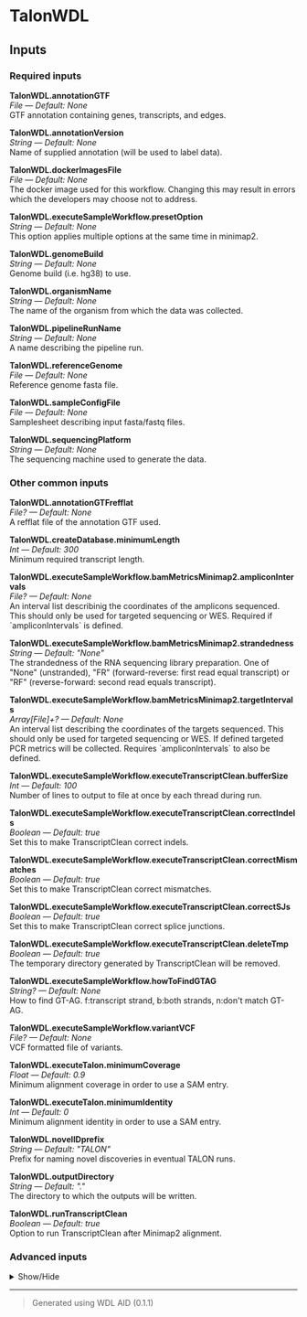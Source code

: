 # TalonWDL


## Inputs


### Required inputs
<p name="TalonWDL.annotationGTF">
        <b>TalonWDL.annotationGTF</b><br />
        <i>File &mdash; Default: None</i><br />
        GTF annotation containing genes, transcripts, and edges.
</p>
<p name="TalonWDL.annotationVersion">
        <b>TalonWDL.annotationVersion</b><br />
        <i>String &mdash; Default: None</i><br />
        Name of supplied annotation (will be used to label data).
</p>
<p name="TalonWDL.dockerImagesFile">
        <b>TalonWDL.dockerImagesFile</b><br />
        <i>File &mdash; Default: None</i><br />
        The docker image used for this workflow. Changing this may result in errors which the developers may choose not to address.
</p>
<p name="TalonWDL.executeSampleWorkflow.presetOption">
        <b>TalonWDL.executeSampleWorkflow.presetOption</b><br />
        <i>String &mdash; Default: None</i><br />
        This option applies multiple options at the same time in minimap2.
</p>
<p name="TalonWDL.genomeBuild">
        <b>TalonWDL.genomeBuild</b><br />
        <i>String &mdash; Default: None</i><br />
        Genome build (i.e. hg38) to use.
</p>
<p name="TalonWDL.organismName">
        <b>TalonWDL.organismName</b><br />
        <i>String &mdash; Default: None</i><br />
        The name of the organism from which the data was collected.
</p>
<p name="TalonWDL.pipelineRunName">
        <b>TalonWDL.pipelineRunName</b><br />
        <i>String &mdash; Default: None</i><br />
        A name describing the pipeline run.
</p>
<p name="TalonWDL.referenceGenome">
        <b>TalonWDL.referenceGenome</b><br />
        <i>File &mdash; Default: None</i><br />
        Reference genome fasta file.
</p>
<p name="TalonWDL.sampleConfigFile">
        <b>TalonWDL.sampleConfigFile</b><br />
        <i>File &mdash; Default: None</i><br />
        Samplesheet describing input fasta/fastq files.
</p>
<p name="TalonWDL.sequencingPlatform">
        <b>TalonWDL.sequencingPlatform</b><br />
        <i>String &mdash; Default: None</i><br />
        The sequencing machine used to generate the data.
</p>

### Other common inputs
<p name="TalonWDL.annotationGTFrefflat">
        <b>TalonWDL.annotationGTFrefflat</b><br />
        <i>File? &mdash; Default: None</i><br />
        A refflat file of the annotation GTF used.
</p>
<p name="TalonWDL.createDatabase.minimumLength">
        <b>TalonWDL.createDatabase.minimumLength</b><br />
        <i>Int &mdash; Default: 300</i><br />
        Minimum required transcript length.
</p>
<p name="TalonWDL.executeSampleWorkflow.bamMetricsMinimap2.ampliconIntervals">
        <b>TalonWDL.executeSampleWorkflow.bamMetricsMinimap2.ampliconIntervals</b><br />
        <i>File? &mdash; Default: None</i><br />
        An interval list describinig the coordinates of the amplicons sequenced. This should only be used for targeted sequencing or WES. Required if `ampliconIntervals` is defined.
</p>
<p name="TalonWDL.executeSampleWorkflow.bamMetricsMinimap2.strandedness">
        <b>TalonWDL.executeSampleWorkflow.bamMetricsMinimap2.strandedness</b><br />
        <i>String &mdash; Default: "None"</i><br />
        The strandedness of the RNA sequencing library preparation. One of "None" (unstranded), "FR" (forward-reverse: first read equal transcript) or "RF" (reverse-forward: second read equals transcript).
</p>
<p name="TalonWDL.executeSampleWorkflow.bamMetricsMinimap2.targetIntervals">
        <b>TalonWDL.executeSampleWorkflow.bamMetricsMinimap2.targetIntervals</b><br />
        <i>Array[File]+? &mdash; Default: None</i><br />
        An interval list describing the coordinates of the targets sequenced. This should only be used for targeted sequencing or WES. If defined targeted PCR metrics will be collected. Requires `ampliconIntervals` to also be defined.
</p>
<p name="TalonWDL.executeSampleWorkflow.executeTranscriptClean.bufferSize">
        <b>TalonWDL.executeSampleWorkflow.executeTranscriptClean.bufferSize</b><br />
        <i>Int &mdash; Default: 100</i><br />
        Number of lines to output to file at once by each thread during run.
</p>
<p name="TalonWDL.executeSampleWorkflow.executeTranscriptClean.correctIndels">
        <b>TalonWDL.executeSampleWorkflow.executeTranscriptClean.correctIndels</b><br />
        <i>Boolean &mdash; Default: true</i><br />
        Set this to make TranscriptClean correct indels.
</p>
<p name="TalonWDL.executeSampleWorkflow.executeTranscriptClean.correctMismatches">
        <b>TalonWDL.executeSampleWorkflow.executeTranscriptClean.correctMismatches</b><br />
        <i>Boolean &mdash; Default: true</i><br />
        Set this to make TranscriptClean correct mismatches.
</p>
<p name="TalonWDL.executeSampleWorkflow.executeTranscriptClean.correctSJs">
        <b>TalonWDL.executeSampleWorkflow.executeTranscriptClean.correctSJs</b><br />
        <i>Boolean &mdash; Default: true</i><br />
        Set this to make TranscriptClean correct splice junctions.
</p>
<p name="TalonWDL.executeSampleWorkflow.executeTranscriptClean.deleteTmp">
        <b>TalonWDL.executeSampleWorkflow.executeTranscriptClean.deleteTmp</b><br />
        <i>Boolean &mdash; Default: true</i><br />
        The temporary directory generated by TranscriptClean will be removed.
</p>
<p name="TalonWDL.executeSampleWorkflow.howToFindGTAG">
        <b>TalonWDL.executeSampleWorkflow.howToFindGTAG</b><br />
        <i>String? &mdash; Default: None</i><br />
        How to find GT-AG. f:transcript strand, b:both strands, n:don't match GT-AG.
</p>
<p name="TalonWDL.executeSampleWorkflow.variantVCF">
        <b>TalonWDL.executeSampleWorkflow.variantVCF</b><br />
        <i>File? &mdash; Default: None</i><br />
        VCF formatted file of variants.
</p>
<p name="TalonWDL.executeTalon.minimumCoverage">
        <b>TalonWDL.executeTalon.minimumCoverage</b><br />
        <i>Float &mdash; Default: 0.9</i><br />
        Minimum alignment coverage in order to use a SAM entry.
</p>
<p name="TalonWDL.executeTalon.minimumIdentity">
        <b>TalonWDL.executeTalon.minimumIdentity</b><br />
        <i>Int &mdash; Default: 0</i><br />
        Minimum alignment identity in order to use a SAM entry.
</p>
<p name="TalonWDL.novelIDprefix">
        <b>TalonWDL.novelIDprefix</b><br />
        <i>String &mdash; Default: "TALON"</i><br />
        Prefix for naming novel discoveries in eventual TALON runs.
</p>
<p name="TalonWDL.outputDirectory">
        <b>TalonWDL.outputDirectory</b><br />
        <i>String &mdash; Default: "."</i><br />
        The directory to which the outputs will be written.
</p>
<p name="TalonWDL.runTranscriptClean">
        <b>TalonWDL.runTranscriptClean</b><br />
        <i>Boolean &mdash; Default: true</i><br />
        Option to run TranscriptClean after Minimap2 alignment.
</p>

### Advanced inputs
<details>
<summary> Show/Hide </summary>
<p name="TalonWDL.convertDockerImagesFile.dockerImage">
        <b>TalonWDL.convertDockerImagesFile.dockerImage</b><br />
        <i>String &mdash; Default: "quay.io/biocontainers/biowdl-input-converter:0.2.1--py_0"</i><br />
        The docker image used for this task. Changing this may result in errors which the developers may choose not to address.
</p>
<p name="TalonWDL.convertSampleConfig.checkFileMd5sums">
        <b>TalonWDL.convertSampleConfig.checkFileMd5sums</b><br />
        <i>Boolean &mdash; Default: false</i><br />
        Whether or not the MD5 sums of the files mentioned in the samplesheet should be checked.
</p>
<p name="TalonWDL.convertSampleConfig.old">
        <b>TalonWDL.convertSampleConfig.old</b><br />
        <i>Boolean &mdash; Default: false</i><br />
        Whether or not the old samplesheet format should be used.
</p>
<p name="TalonWDL.convertSampleConfig.skipFileCheck">
        <b>TalonWDL.convertSampleConfig.skipFileCheck</b><br />
        <i>Boolean &mdash; Default: true</i><br />
        Whether or not the existance of the files mentioned in the samplesheet should be checked.
</p>
<p name="TalonWDL.createAbundanceFile.datasetsFile">
        <b>TalonWDL.createAbundanceFile.datasetsFile</b><br />
        <i>File? &mdash; Default: None</i><br />
        A file indicating which datasets should be included.
</p>
<p name="TalonWDL.createAbundanceFile.memory">
        <b>TalonWDL.createAbundanceFile.memory</b><br />
        <i>String &mdash; Default: "4G"</i><br />
        The amount of memory available to the job.
</p>
<p name="TalonWDL.createAbundanceFile.whitelistFile">
        <b>TalonWDL.createAbundanceFile.whitelistFile</b><br />
        <i>File? &mdash; Default: None</i><br />
        Whitelist file of transcripts to include in the output.
</p>
<p name="TalonWDL.createDatabase.cutoff3p">
        <b>TalonWDL.createDatabase.cutoff3p</b><br />
        <i>Int &mdash; Default: 300</i><br />
        Maximum allowable distance (bp) at the 3' end during annotation.
</p>
<p name="TalonWDL.createDatabase.cutoff5p">
        <b>TalonWDL.createDatabase.cutoff5p</b><br />
        <i>Int &mdash; Default: 500</i><br />
        Maximum allowable distance (bp) at the 5' end during annotation.
</p>
<p name="TalonWDL.createDatabase.memory">
        <b>TalonWDL.createDatabase.memory</b><br />
        <i>String &mdash; Default: "10G"</i><br />
        The amount of memory available to the job.
</p>
<p name="TalonWDL.createSJsfile.memory">
        <b>TalonWDL.createSJsfile.memory</b><br />
        <i>String &mdash; Default: "8G"</i><br />
        The amount of memory available to the job.
</p>
<p name="TalonWDL.createSJsfile.minIntronSize">
        <b>TalonWDL.createSJsfile.minIntronSize</b><br />
        <i>Int &mdash; Default: 21</i><br />
        Minimum size of intron to consider a junction.
</p>
<p name="TalonWDL.createSummaryFile.datasetGroupsCSV">
        <b>TalonWDL.createSummaryFile.datasetGroupsCSV</b><br />
        <i>File? &mdash; Default: None</i><br />
        File of comma-delimited dataset groups to process together.
</p>
<p name="TalonWDL.createSummaryFile.memory">
        <b>TalonWDL.createSummaryFile.memory</b><br />
        <i>String &mdash; Default: "4G"</i><br />
        The amount of memory available to the job.
</p>
<p name="TalonWDL.createSummaryFile.setVerbose">
        <b>TalonWDL.createSummaryFile.setVerbose</b><br />
        <i>Boolean &mdash; Default: false</i><br />
        Print out the counts in terminal.
</p>
<p name="TalonWDL.executePicardDict.javaXmx">
        <b>TalonWDL.executePicardDict.javaXmx</b><br />
        <i>String &mdash; Default: "2G"</i><br />
        The maximum memory available to the program. Should be lower than `memory` to accommodate JVM overhead.
</p>
<p name="TalonWDL.executePicardDict.memory">
        <b>TalonWDL.executePicardDict.memory</b><br />
        <i>String &mdash; Default: "3G"</i><br />
        The amount of memory available to the job.
</p>
<p name="TalonWDL.executeSampleWorkflow.bamMetricsMinimap2.ampliconIntervalsLists.javaXmx">
        <b>TalonWDL.executeSampleWorkflow.bamMetricsMinimap2.ampliconIntervalsLists.javaXmx</b><br />
        <i>String &mdash; Default: "4G"</i><br />
        The maximum memory available to the program. Should be lower than `memory` to accommodate JVM overhead.
</p>
<p name="TalonWDL.executeSampleWorkflow.bamMetricsMinimap2.ampliconIntervalsLists.memory">
        <b>TalonWDL.executeSampleWorkflow.bamMetricsMinimap2.ampliconIntervalsLists.memory</b><br />
        <i>String &mdash; Default: "12G"</i><br />
        The amount of memory this job will use.
</p>
<p name="TalonWDL.executeSampleWorkflow.bamMetricsMinimap2.picardMetrics.collectAlignmentSummaryMetrics">
        <b>TalonWDL.executeSampleWorkflow.bamMetricsMinimap2.picardMetrics.collectAlignmentSummaryMetrics</b><br />
        <i>Boolean &mdash; Default: true</i><br />
        Equivalent to the `PROGRAM=CollectAlignmentSummaryMetrics` argument.
</p>
<p name="TalonWDL.executeSampleWorkflow.bamMetricsMinimap2.picardMetrics.collectBaseDistributionByCycle">
        <b>TalonWDL.executeSampleWorkflow.bamMetricsMinimap2.picardMetrics.collectBaseDistributionByCycle</b><br />
        <i>Boolean &mdash; Default: true</i><br />
        Equivalent to the `PROGRAM=CollectBaseDistributionByCycle` argument.
</p>
<p name="TalonWDL.executeSampleWorkflow.bamMetricsMinimap2.picardMetrics.collectGcBiasMetrics">
        <b>TalonWDL.executeSampleWorkflow.bamMetricsMinimap2.picardMetrics.collectGcBiasMetrics</b><br />
        <i>Boolean &mdash; Default: true</i><br />
        Equivalent to the `PROGRAM=CollectGcBiasMetrics` argument.
</p>
<p name="TalonWDL.executeSampleWorkflow.bamMetricsMinimap2.picardMetrics.collectInsertSizeMetrics">
        <b>TalonWDL.executeSampleWorkflow.bamMetricsMinimap2.picardMetrics.collectInsertSizeMetrics</b><br />
        <i>Boolean &mdash; Default: true</i><br />
        Equivalent to the `PROGRAM=CollectInsertSizeMetrics` argument.
</p>
<p name="TalonWDL.executeSampleWorkflow.bamMetricsMinimap2.picardMetrics.collectQualityYieldMetrics">
        <b>TalonWDL.executeSampleWorkflow.bamMetricsMinimap2.picardMetrics.collectQualityYieldMetrics</b><br />
        <i>Boolean &mdash; Default: true</i><br />
        Equivalent to the `PROGRAM=CollectQualityYieldMetrics` argument.
</p>
<p name="TalonWDL.executeSampleWorkflow.bamMetricsMinimap2.picardMetrics.collectSequencingArtifactMetrics">
        <b>TalonWDL.executeSampleWorkflow.bamMetricsMinimap2.picardMetrics.collectSequencingArtifactMetrics</b><br />
        <i>Boolean &mdash; Default: true</i><br />
        Equivalent to the `PROGRAM=CollectSequencingArtifactMetrics` argument.
</p>
<p name="TalonWDL.executeSampleWorkflow.bamMetricsMinimap2.picardMetrics.javaXmx">
        <b>TalonWDL.executeSampleWorkflow.bamMetricsMinimap2.picardMetrics.javaXmx</b><br />
        <i>String &mdash; Default: "8G"</i><br />
        The maximum memory available to the program. Should be lower than `memory` to accommodate JVM overhead.
</p>
<p name="TalonWDL.executeSampleWorkflow.bamMetricsMinimap2.picardMetrics.meanQualityByCycle">
        <b>TalonWDL.executeSampleWorkflow.bamMetricsMinimap2.picardMetrics.meanQualityByCycle</b><br />
        <i>Boolean &mdash; Default: true</i><br />
        Equivalent to the `PROGRAM=MeanQualityByCycle` argument.
</p>
<p name="TalonWDL.executeSampleWorkflow.bamMetricsMinimap2.picardMetrics.memory">
        <b>TalonWDL.executeSampleWorkflow.bamMetricsMinimap2.picardMetrics.memory</b><br />
        <i>String &mdash; Default: "32G"</i><br />
        The amount of memory this job will use.
</p>
<p name="TalonWDL.executeSampleWorkflow.bamMetricsMinimap2.picardMetrics.qualityScoreDistribution">
        <b>TalonWDL.executeSampleWorkflow.bamMetricsMinimap2.picardMetrics.qualityScoreDistribution</b><br />
        <i>Boolean &mdash; Default: true</i><br />
        Equivalent to the `PROGRAM=QualityScoreDistribution` argument.
</p>
<p name="TalonWDL.executeSampleWorkflow.bamMetricsMinimap2.rnaSeqMetrics.javaXmx">
        <b>TalonWDL.executeSampleWorkflow.bamMetricsMinimap2.rnaSeqMetrics.javaXmx</b><br />
        <i>String &mdash; Default: "8G"</i><br />
        The maximum memory available to the program. Should be lower than `memory` to accommodate JVM overhead.
</p>
<p name="TalonWDL.executeSampleWorkflow.bamMetricsMinimap2.rnaSeqMetrics.memory">
        <b>TalonWDL.executeSampleWorkflow.bamMetricsMinimap2.rnaSeqMetrics.memory</b><br />
        <i>String &mdash; Default: "32G"</i><br />
        The amount of memory this job will use.
</p>
<p name="TalonWDL.executeSampleWorkflow.bamMetricsMinimap2.targetIntervalsLists.javaXmx">
        <b>TalonWDL.executeSampleWorkflow.bamMetricsMinimap2.targetIntervalsLists.javaXmx</b><br />
        <i>String &mdash; Default: "4G"</i><br />
        The maximum memory available to the program. Should be lower than `memory` to accommodate JVM overhead.
</p>
<p name="TalonWDL.executeSampleWorkflow.bamMetricsMinimap2.targetIntervalsLists.memory">
        <b>TalonWDL.executeSampleWorkflow.bamMetricsMinimap2.targetIntervalsLists.memory</b><br />
        <i>String &mdash; Default: "12G"</i><br />
        The amount of memory this job will use.
</p>
<p name="TalonWDL.executeSampleWorkflow.bamMetricsMinimap2.targetMetrics.javaXmx">
        <b>TalonWDL.executeSampleWorkflow.bamMetricsMinimap2.targetMetrics.javaXmx</b><br />
        <i>String &mdash; Default: "4G"</i><br />
        The maximum memory available to the program. Should be lower than `memory` to accommodate JVM overhead.
</p>
<p name="TalonWDL.executeSampleWorkflow.bamMetricsMinimap2.targetMetrics.memory">
        <b>TalonWDL.executeSampleWorkflow.bamMetricsMinimap2.targetMetrics.memory</b><br />
        <i>String &mdash; Default: "12G"</i><br />
        The amount of memory this job will use.
</p>
<p name="TalonWDL.executeSampleWorkflow.executeMinimap2.cores">
        <b>TalonWDL.executeSampleWorkflow.executeMinimap2.cores</b><br />
        <i>Int &mdash; Default: 4</i><br />
        The number of cores to be used.
</p>
<p name="TalonWDL.executeSampleWorkflow.executeMinimap2.kmerSize">
        <b>TalonWDL.executeSampleWorkflow.executeMinimap2.kmerSize</b><br />
        <i>Int &mdash; Default: 15</i><br />
        K-mer size (no larger than 28).
</p>
<p name="TalonWDL.executeSampleWorkflow.executeMinimap2.matchingScore">
        <b>TalonWDL.executeSampleWorkflow.executeMinimap2.matchingScore</b><br />
        <i>Int? &mdash; Default: None</i><br />
        Matching score.
</p>
<p name="TalonWDL.executeSampleWorkflow.executeMinimap2.maxFragmentLength">
        <b>TalonWDL.executeSampleWorkflow.executeMinimap2.maxFragmentLength</b><br />
        <i>Int? &mdash; Default: None</i><br />
        Max fragment length (effective with -xsr or in the fragment mode).
</p>
<p name="TalonWDL.executeSampleWorkflow.executeMinimap2.maxIntronLength">
        <b>TalonWDL.executeSampleWorkflow.executeMinimap2.maxIntronLength</b><br />
        <i>Int? &mdash; Default: None</i><br />
        Max intron length (effective with -xsplice; changing -r).
</p>
<p name="TalonWDL.executeSampleWorkflow.executeMinimap2.memory">
        <b>TalonWDL.executeSampleWorkflow.executeMinimap2.memory</b><br />
        <i>String &mdash; Default: "30G"</i><br />
        The amount of memory available to the job.
</p>
<p name="TalonWDL.executeSampleWorkflow.executeMinimap2.mismatchPenalty">
        <b>TalonWDL.executeSampleWorkflow.executeMinimap2.mismatchPenalty</b><br />
        <i>Int? &mdash; Default: None</i><br />
        Mismatch penalty.
</p>
<p name="TalonWDL.executeSampleWorkflow.executeMinimap2.retainMaxSecondaryAlignments">
        <b>TalonWDL.executeSampleWorkflow.executeMinimap2.retainMaxSecondaryAlignments</b><br />
        <i>Int? &mdash; Default: None</i><br />
        Retain at most INT secondary alignments.
</p>
<p name="TalonWDL.executeSampleWorkflow.executeMinimap2.secondaryAlignment">
        <b>TalonWDL.executeSampleWorkflow.executeMinimap2.secondaryAlignment</b><br />
        <i>Boolean &mdash; Default: false</i><br />
        Whether to output secondary alignments.
</p>
<p name="TalonWDL.executeSampleWorkflow.executeMinimap2.skipSelfAndDualMappings">
        <b>TalonWDL.executeSampleWorkflow.executeMinimap2.skipSelfAndDualMappings</b><br />
        <i>Boolean &mdash; Default: false</i><br />
        Skip self and dual mappings (for the all-vs-all mode).
</p>
<p name="TalonWDL.executeSampleWorkflow.executeSortMinimap2.compressionLevel">
        <b>TalonWDL.executeSampleWorkflow.executeSortMinimap2.compressionLevel</b><br />
        <i>Int &mdash; Default: 1</i><br />
        Compression level from 0 (uncompressed) to 9 (best).
</p>
<p name="TalonWDL.executeSampleWorkflow.executeSortMinimap2.memory">
        <b>TalonWDL.executeSampleWorkflow.executeSortMinimap2.memory</b><br />
        <i>String &mdash; Default: "2G"</i><br />
        The amount of memory available to the job.
</p>
<p name="TalonWDL.executeSampleWorkflow.executeSortMinimap2.sortByName">
        <b>TalonWDL.executeSampleWorkflow.executeSortMinimap2.sortByName</b><br />
        <i>Boolean &mdash; Default: false</i><br />
        Sort the inputBam by read name instead of position.
</p>
<p name="TalonWDL.executeSampleWorkflow.executeSortMinimap2.threads">
        <b>TalonWDL.executeSampleWorkflow.executeSortMinimap2.threads</b><br />
        <i>Int? &mdash; Default: None</i><br />
        The number of additional threads that will be used for this task.
</p>
<p name="TalonWDL.executeSampleWorkflow.executeTranscriptClean.canonOnly">
        <b>TalonWDL.executeSampleWorkflow.executeTranscriptClean.canonOnly</b><br />
        <i>Boolean &mdash; Default: false</i><br />
        Only output canonical transcripts and transcript containing annotated noncanonical junctions.
</p>
<p name="TalonWDL.executeSampleWorkflow.executeTranscriptClean.cores">
        <b>TalonWDL.executeSampleWorkflow.executeTranscriptClean.cores</b><br />
        <i>Int &mdash; Default: 1</i><br />
        The number of cores to be used.
</p>
<p name="TalonWDL.executeSampleWorkflow.executeTranscriptClean.dryRun">
        <b>TalonWDL.executeSampleWorkflow.executeTranscriptClean.dryRun</b><br />
        <i>Boolean &mdash; Default: false</i><br />
        TranscriptClean will read in the data but don't do any correction.
</p>
<p name="TalonWDL.executeSampleWorkflow.executeTranscriptClean.maxLenIndel">
        <b>TalonWDL.executeSampleWorkflow.executeTranscriptClean.maxLenIndel</b><br />
        <i>Int &mdash; Default: 5</i><br />
        Maximum size indel to correct.
</p>
<p name="TalonWDL.executeSampleWorkflow.executeTranscriptClean.maxSJoffset">
        <b>TalonWDL.executeSampleWorkflow.executeTranscriptClean.maxSJoffset</b><br />
        <i>Int &mdash; Default: 5</i><br />
        Maximum distance from annotated splice junction to correct.
</p>
<p name="TalonWDL.executeSampleWorkflow.executeTranscriptClean.memory">
        <b>TalonWDL.executeSampleWorkflow.executeTranscriptClean.memory</b><br />
        <i>String &mdash; Default: "25G"</i><br />
        The amount of memory available to the job.
</p>
<p name="TalonWDL.executeSampleWorkflow.fastqcTask.adapters">
        <b>TalonWDL.executeSampleWorkflow.fastqcTask.adapters</b><br />
        <i>File? &mdash; Default: None</i><br />
        Equivalent to fastqc's --adapters option.
</p>
<p name="TalonWDL.executeSampleWorkflow.fastqcTask.casava">
        <b>TalonWDL.executeSampleWorkflow.fastqcTask.casava</b><br />
        <i>Boolean &mdash; Default: false</i><br />
        Equivalent to fastqc's --casava flag.
</p>
<p name="TalonWDL.executeSampleWorkflow.fastqcTask.contaminants">
        <b>TalonWDL.executeSampleWorkflow.fastqcTask.contaminants</b><br />
        <i>File? &mdash; Default: None</i><br />
        Equivalent to fastqc's --contaminants option.
</p>
<p name="TalonWDL.executeSampleWorkflow.fastqcTask.dir">
        <b>TalonWDL.executeSampleWorkflow.fastqcTask.dir</b><br />
        <i>String? &mdash; Default: None</i><br />
        Equivalent to fastqc's --dir option.
</p>
<p name="TalonWDL.executeSampleWorkflow.fastqcTask.extract">
        <b>TalonWDL.executeSampleWorkflow.fastqcTask.extract</b><br />
        <i>Boolean &mdash; Default: false</i><br />
        Equivalent to fastqc's --extract flag.
</p>
<p name="TalonWDL.executeSampleWorkflow.fastqcTask.format">
        <b>TalonWDL.executeSampleWorkflow.fastqcTask.format</b><br />
        <i>String? &mdash; Default: None</i><br />
        Equivalent to fastqc's --format option.
</p>
<p name="TalonWDL.executeSampleWorkflow.fastqcTask.kmers">
        <b>TalonWDL.executeSampleWorkflow.fastqcTask.kmers</b><br />
        <i>Int? &mdash; Default: None</i><br />
        Equivalent to fastqc's --kmers option.
</p>
<p name="TalonWDL.executeSampleWorkflow.fastqcTask.limits">
        <b>TalonWDL.executeSampleWorkflow.fastqcTask.limits</b><br />
        <i>File? &mdash; Default: None</i><br />
        Equivalent to fastqc's --limits option.
</p>
<p name="TalonWDL.executeSampleWorkflow.fastqcTask.memory">
        <b>TalonWDL.executeSampleWorkflow.fastqcTask.memory</b><br />
        <i>String &mdash; Default: "4G"</i><br />
        The amount of memory this job will use.
</p>
<p name="TalonWDL.executeSampleWorkflow.fastqcTask.minLength">
        <b>TalonWDL.executeSampleWorkflow.fastqcTask.minLength</b><br />
        <i>Int? &mdash; Default: None</i><br />
        Equivalent to fastqc's --min_length option.
</p>
<p name="TalonWDL.executeSampleWorkflow.fastqcTask.nano">
        <b>TalonWDL.executeSampleWorkflow.fastqcTask.nano</b><br />
        <i>Boolean &mdash; Default: false</i><br />
        Equivalent to fastqc's --nano flag.
</p>
<p name="TalonWDL.executeSampleWorkflow.fastqcTask.noFilter">
        <b>TalonWDL.executeSampleWorkflow.fastqcTask.noFilter</b><br />
        <i>Boolean &mdash; Default: false</i><br />
        Equivalent to fastqc's --nofilter flag.
</p>
<p name="TalonWDL.executeSampleWorkflow.fastqcTask.nogroup">
        <b>TalonWDL.executeSampleWorkflow.fastqcTask.nogroup</b><br />
        <i>Boolean &mdash; Default: false</i><br />
        Equivalent to fastqc's --nogroup flag.
</p>
<p name="TalonWDL.executeSampleWorkflow.fastqcTask.threads">
        <b>TalonWDL.executeSampleWorkflow.fastqcTask.threads</b><br />
        <i>Int &mdash; Default: 1</i><br />
        The number of cores to use.
</p>
<p name="TalonWDL.executeSamtoolsFaidx.memory">
        <b>TalonWDL.executeSamtoolsFaidx.memory</b><br />
        <i>String &mdash; Default: "2G"</i><br />
        The amount of memory available to the job.
</p>
<p name="TalonWDL.executeTalon.cores">
        <b>TalonWDL.executeTalon.cores</b><br />
        <i>Int &mdash; Default: 4</i><br />
        The number of cores to be used.
</p>
<p name="TalonWDL.executeTalon.memory">
        <b>TalonWDL.executeTalon.memory</b><br />
        <i>String &mdash; Default: "25G"</i><br />
        The amount of memory available to the job.
</p>
<p name="TalonWDL.multiqcTask.clConfig">
        <b>TalonWDL.multiqcTask.clConfig</b><br />
        <i>String? &mdash; Default: None</i><br />
        Equivalent to MultiQC's `--cl-config` option.
</p>
<p name="TalonWDL.multiqcTask.comment">
        <b>TalonWDL.multiqcTask.comment</b><br />
        <i>String? &mdash; Default: None</i><br />
        Equivalent to MultiQC's `--comment` option.
</p>
<p name="TalonWDL.multiqcTask.config">
        <b>TalonWDL.multiqcTask.config</b><br />
        <i>File? &mdash; Default: None</i><br />
        Equivalent to MultiQC's `--config` option.
</p>
<p name="TalonWDL.multiqcTask.dataDir">
        <b>TalonWDL.multiqcTask.dataDir</b><br />
        <i>Boolean &mdash; Default: false</i><br />
        Equivalent to MultiQC's `--data-dir` flag.
</p>
<p name="TalonWDL.multiqcTask.dataFormat">
        <b>TalonWDL.multiqcTask.dataFormat</b><br />
        <i>String? &mdash; Default: None</i><br />
        Equivalent to MultiQC's `--data-format` option.
</p>
<p name="TalonWDL.multiqcTask.dirs">
        <b>TalonWDL.multiqcTask.dirs</b><br />
        <i>Boolean &mdash; Default: false</i><br />
        Equivalent to MultiQC's `--dirs` flag.
</p>
<p name="TalonWDL.multiqcTask.dirsDepth">
        <b>TalonWDL.multiqcTask.dirsDepth</b><br />
        <i>Int? &mdash; Default: None</i><br />
        Equivalent to MultiQC's `--dirs-depth` option.
</p>
<p name="TalonWDL.multiqcTask.exclude">
        <b>TalonWDL.multiqcTask.exclude</b><br />
        <i>Array[String]+? &mdash; Default: None</i><br />
        Equivalent to MultiQC's `--exclude` option.
</p>
<p name="TalonWDL.multiqcTask.export">
        <b>TalonWDL.multiqcTask.export</b><br />
        <i>Boolean &mdash; Default: false</i><br />
        Equivalent to MultiQC's `--export` flag.
</p>
<p name="TalonWDL.multiqcTask.fileList">
        <b>TalonWDL.multiqcTask.fileList</b><br />
        <i>File? &mdash; Default: None</i><br />
        Equivalent to MultiQC's `--file-list` option.
</p>
<p name="TalonWDL.multiqcTask.fileName">
        <b>TalonWDL.multiqcTask.fileName</b><br />
        <i>String? &mdash; Default: None</i><br />
        Equivalent to MultiQC's `--filename` option.
</p>
<p name="TalonWDL.multiqcTask.flat">
        <b>TalonWDL.multiqcTask.flat</b><br />
        <i>Boolean &mdash; Default: false</i><br />
        Equivalent to MultiQC's `--flat` flag.
</p>
<p name="TalonWDL.multiqcTask.force">
        <b>TalonWDL.multiqcTask.force</b><br />
        <i>Boolean &mdash; Default: false</i><br />
        Equivalent to MultiQC's `--force` flag.
</p>
<p name="TalonWDL.multiqcTask.fullNames">
        <b>TalonWDL.multiqcTask.fullNames</b><br />
        <i>Boolean &mdash; Default: false</i><br />
        Equivalent to MultiQC's `--fullnames` flag.
</p>
<p name="TalonWDL.multiqcTask.ignore">
        <b>TalonWDL.multiqcTask.ignore</b><br />
        <i>String? &mdash; Default: None</i><br />
        Equivalent to MultiQC's `--ignore` option.
</p>
<p name="TalonWDL.multiqcTask.ignoreSamples">
        <b>TalonWDL.multiqcTask.ignoreSamples</b><br />
        <i>String? &mdash; Default: None</i><br />
        Equivalent to MultiQC's `--ignore-samples` option.
</p>
<p name="TalonWDL.multiqcTask.ignoreSymlinks">
        <b>TalonWDL.multiqcTask.ignoreSymlinks</b><br />
        <i>Boolean &mdash; Default: false</i><br />
        Equivalent to MultiQC's `--ignore-symlinks` flag.
</p>
<p name="TalonWDL.multiqcTask.interactive">
        <b>TalonWDL.multiqcTask.interactive</b><br />
        <i>Boolean &mdash; Default: true</i><br />
        Equivalent to MultiQC's `--interactive` flag.
</p>
<p name="TalonWDL.multiqcTask.lint">
        <b>TalonWDL.multiqcTask.lint</b><br />
        <i>Boolean &mdash; Default: false</i><br />
        Equivalent to MultiQC's `--lint` flag.
</p>
<p name="TalonWDL.multiqcTask.megaQCUpload">
        <b>TalonWDL.multiqcTask.megaQCUpload</b><br />
        <i>Boolean &mdash; Default: false</i><br />
        Opposite to MultiQC's `--no-megaqc-upload` flag.
</p>
<p name="TalonWDL.multiqcTask.memory">
        <b>TalonWDL.multiqcTask.memory</b><br />
        <i>String &mdash; Default: "4G"</i><br />
        The amount of memory this job will use.
</p>
<p name="TalonWDL.multiqcTask.module">
        <b>TalonWDL.multiqcTask.module</b><br />
        <i>Array[String]+? &mdash; Default: None</i><br />
        Equivalent to MultiQC's `--module` option.
</p>
<p name="TalonWDL.multiqcTask.noDataDir">
        <b>TalonWDL.multiqcTask.noDataDir</b><br />
        <i>Boolean &mdash; Default: false</i><br />
        Equivalent to MultiQC's `--no-data-dir` flag.
</p>
<p name="TalonWDL.multiqcTask.pdf">
        <b>TalonWDL.multiqcTask.pdf</b><br />
        <i>Boolean &mdash; Default: false</i><br />
        Equivalent to MultiQC's `--pdf` flag.
</p>
<p name="TalonWDL.multiqcTask.sampleNames">
        <b>TalonWDL.multiqcTask.sampleNames</b><br />
        <i>File? &mdash; Default: None</i><br />
        Equivalent to MultiQC's `--sample-names` option.
</p>
<p name="TalonWDL.multiqcTask.tag">
        <b>TalonWDL.multiqcTask.tag</b><br />
        <i>String? &mdash; Default: None</i><br />
        Equivalent to MultiQC's `--tag` option.
</p>
<p name="TalonWDL.multiqcTask.template">
        <b>TalonWDL.multiqcTask.template</b><br />
        <i>String? &mdash; Default: None</i><br />
        Equivalent to MultiQC's `--template` option.
</p>
<p name="TalonWDL.multiqcTask.title">
        <b>TalonWDL.multiqcTask.title</b><br />
        <i>String? &mdash; Default: None</i><br />
        Equivalent to MultiQC's `--title` option.
</p>
<p name="TalonWDL.multiqcTask.zipDataDir">
        <b>TalonWDL.multiqcTask.zipDataDir</b><br />
        <i>Boolean &mdash; Default: false</i><br />
        Equivalent to MultiQC's `--zip-data-dir` flag.
</p>
<p name="TalonWDL.runMultiQC">
        <b>TalonWDL.runMultiQC</b><br />
        <i>Boolean &mdash; Default: if outputDirectory == "." then false else true</i><br />
        Whether or not MultiQC should be run.
</p>
<p name="TalonWDL.spliceJunctionsFile">
        <b>TalonWDL.spliceJunctionsFile</b><br />
        <i>File? &mdash; Default: None</i><br />
        A pre-generated splice junction annotation file.
</p>
<p name="TalonWDL.talonDatabase">
        <b>TalonWDL.talonDatabase</b><br />
        <i>File? &mdash; Default: None</i><br />
        A pre-generated TALON database file.
</p>
</details>








<hr />

> Generated using WDL AID (0.1.1)

